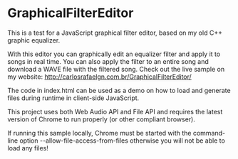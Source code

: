 GraphicalFilterEditor
=====================

This is a test for a JavaScript graphical filter editor, based on my old C++ graphic equalizer.

With this editor you can graphically edit an equalizer filter and apply it to songs in real time. You can also apply the filter to an entire song and download a WAVE file with the filtered song. Check out the live sample on my website: http://carlosrafaelgn.com.br/GraphicalFilterEditor/

The code in index.html can be used as a demo on how to load and generate files during runtime in client-side JavaScript.

This project uses both Web Audio API and File API and requires the latest version of Chrome to run properly (or other compliant browser).

If running this sample locally, Chrome must be started with the command-line option --allow-file-access-from-files otherwise you will not be able to load any files!
